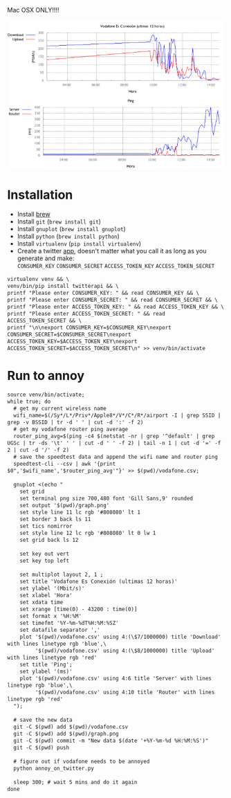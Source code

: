 Mac OSX ONLY!!!!

<img src="./graph.png">

# Installation

- Install [brew](https://brew.sh/)
- Install `git` (`brew install git`)
- Install `gnuplot` (`brew install gnuplot`)
- Install `python` (`brew install python`)
- Install `virtualenv` (`pip install virtualenv`)
- Create a twitter [app](https://apps.twitter.com/), doesn't matter what you call it as long as you generate and make: <br>`CONSUMER_KEY` `CONSUMER_SECRET` `ACCESS_TOKEN_KEY` `ACCESS_TOKEN_SECRET`

```
virtualenv venv && \
venv/bin/pip install twitterapi && \
printf "Please enter CONSUMER_KEY: " && read CONSUMER_KEY && \
printf "Please enter CONSUMER_SECRET: " && read CONSUMER_SECRET && \
printf "Please enter ACCESS_TOKEN_KEY: " && read ACCESS_TOKEN_KEY && \
printf "Please enter ACCESS_TOKEN_SECRET: " && read ACCESS_TOKEN_SECRET && \
printf "\n\nexport CONSUMER_KEY=$CONSUMER_KEY\nexport CONSUMER_SECRET=$CONSUMER_SECRET\nexport ACCESS_TOKEN_KEY=$ACCESS_TOKEN_KEY\nexport ACCESS_TOKEN_SECRET=$ACCESS_TOKEN_SECRET\n" >> venv/bin/activate
```

# Run to annoy

```
source venv/bin/activate;
while true; do
  # get my current wireless name
  wifi_name=$(/Sy*/L*/Priv*/Apple8*/V*/C*/R*/airport -I | grep SSID | grep -v BSSID | tr -d ' ' | cut -d ':' -f 2)
  # get my vodafone router ping average
  router_ping_avg=$(ping -c4 $(netstat -nr | grep '^default' | grep UGSc | tr -ds '\t' ' ' | cut -d ' ' -f 2) | tail -n 1 | cut -d '=' -f 2 | cut -d '/' -f 2)
  # save the speedtest data and append the wifi name and router ping
  speedtest-cli --csv | awk '{print $0",'$wifi_name','$router_ping_avg'"}' >> $(pwd)/vodafone.csv;

  gnuplot <(echo "
    set grid
    set terminal png size 700,480 font 'Gill Sans,9' rounded
    set output '$(pwd)/graph.png'
    set style line 11 lc rgb '#808080' lt 1
    set border 3 back ls 11
    set tics nomirror
    set style line 12 lc rgb '#808080' lt 0 lw 1
    set grid back ls 12

    set key out vert
    set key top left

    set multiplot layout 2, 1 ;
    set title 'Vodafone Es Conexión (ultimas 12 horas)'
    set ylabel '(Mbit/s)'
    set xlabel 'Hora'
    set xdata time
    set xrange [time(0) - 43200 : time(0)]
    set format x '%H:%M'
    set timefmt '%Y-%m-%dT%H:%M:%SZ'
    set datafile separator ','
    plot '$(pwd)/vodafone.csv' using 4:(\$7/1000000) title 'Download' with lines linetype rgb 'blue',\
         '$(pwd)/vodafone.csv' using 4:(\$8/1000000) title 'Upload' with lines linetype rgb 'red'
    set title 'Ping';
    set ylabel '(ms)'
    plot '$(pwd)/vodafone.csv' using 4:6 title 'Server' with lines linetype rgb 'blue',\
         '$(pwd)/vodafone.csv' using 4:10 title 'Router' with lines linetype rgb 'red'
  ");

  # save the new data
  git -C $(pwd) add $(pwd)/vodafone.csv
  git -C $(pwd) add $(pwd)/graph.png
  git -C $(pwd) commit -m "New data $(date '+%Y-%m-%d %H:%M:%S')"
  git -C $(pwd) push

  # figure out if vodafone needs to be annoyed
  python annoy_on_twitter.py

  sleep 300; # wait 5 mins and do it again
done
```
